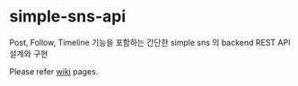 # simple-sns-api

Post, Follow, Timeline 기능을 포함하는 간단한 simple sns 의 backend REST API 설계와 구현

Please refer [wiki](https://github.com/aiceru/simple-sns-api/wiki) pages.
